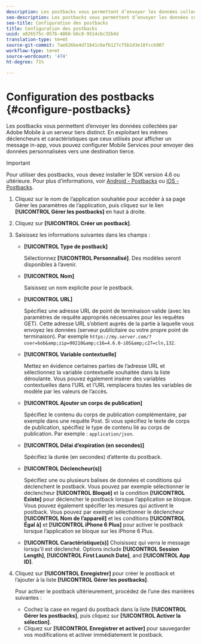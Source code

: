 ```yaml
---
description: Les postbacks vous permettent d’envoyer les données collectées par Adobe Mobile à un serveur tiers distinct. En exploitant les mêmes déclencheurs et caractéristiques que ceux utilisés pour afficher un message in-app, vous pouvez configurer Mobile Services pour envoyer des données personnalisées vers une destination tierce.
seo-description: Les postbacks vous permettent d’envoyer les données collectées par Adobe Mobile à un serveur tiers distinct. En exploitant les mêmes déclencheurs et caractéristiques que ceux utilisés pour afficher un message in-app, vous pouvez configurer Mobile Services pour envoyer des données personnalisées vers une destination tierce.
seo-title: Configuration des postbacks
title: Configuration des postbacks
uuid: a026575c-057b-4868-b6c8-9514cbc32b4d
translation-type: tm+mt
source-git-commit: 7ae626be4d71641c6efb127cf5b1d3e18fccb907
workflow-type: tm+mt
source-wordcount: '474'
ht-degree: 71%

---
```



# Configuration des postbacks {#configure-postbacks}

Les postbacks vous permettent d’envoyer les données collectées par Adobe Mobile à un serveur tiers distinct. En exploitant les mêmes déclencheurs et caractéristiques que ceux utilisés pour afficher un message in-app, vous pouvez configurer Mobile Services pour envoyer des données personnalisées vers une destination tierce.

>[!IMPORTANT]
>
>Pour utiliser des postbacks, vous devez installer le SDK version 4.6 ou ultérieure. Pour plus d’informations, voir [Android - Postbacks](/help/android/analytics-main/postbacks/postbacks.md) ou [iOS - Postbacks](/help/ios/analytics-main/postback/postback.md).

1. Cliquez sur le nom de l’application souhaitée pour accéder à sa page Gérer les paramètres de l’application, puis cliquez sur le lien **[!UICONTROL Gérer les postbacks]** en haut à droite.
1. Cliquez sur **[!UICONTROL Créer un postback]**.
1. Saisissez les informations suivantes dans les champs :

   * **[!UICONTROL Type de postback]**

      Sélectionnez **[!UICONTROL Personnalisé]**. Des modèles seront disponibles à l’avenir.

   * **[!UICONTROL Nom]**

      Saisissez un nom explicite pour le postback.

   * **[!UICONTROL URL]**

      Spécifiez une adresse URL de point de terminaison valide (avec les paramètres de requête appropriés nécessaires pour les requêtes GET). Cette adresse URL s’obtient auprès de la partie à laquelle vous envoyez les données (serveur publicitaire ou votre propre point de terminaison). Par exemple `https://my.server.com/?user=bob&amp;zip=90210&amp;c16=4.6.0-iOS&amp;c27=cln,132`.

   * **[!UICONTROL Variable contextuelle]**

      Mettez en évidence certaines parties de l’adresse URL et sélectionnez la variable contextuelle souhaitée dans la liste déroulante. Vous pouvez également insérer des variables contextuelles dans l’URL et l’URL remplacera toutes les variables de modèle par les valeurs de l’accès.

   * **[!UICONTROL Ajouter un corps de publication]**

      Spécifiez le contenu du corps de publication complémentaire, par exemple dans une requête Post. Si vous spécifiez le texte de corps de publication, spécifiez le type de contenu lié au corps de publication. Par exemple : `application/json`.

   * **[!UICONTROL Délai d’expiration (en secondes)]**

      Spécifiez la durée (en secondes) d’attente du postback.

   * **[!UICONTROL Déclencheur(s)]**

      Spécifiez une ou plusieurs balises de données et conditions qui déclenchent le postback. Vous pouvez par exemple sélectionner le déclencheur **[!UICONTROL Bloqué]** et la condition **[!UICONTROL Existe]** pour déclencher le postback lorsque l’application se bloque. Vous pouvez également spécifier les mesures qui activent le postback. Vous pouvez par exemple sélectionner le déclencheur **[!UICONTROL Nom de l’appareil]** et les conditions **[!UICONTROL Égal à]** et **[!UICONTROL iPhone 6 Plus]** pour activer le postback lorsque l’application se bloque sur les iPhone 6 Plus.

   * **[!UICONTROL Caractéristique(s)]**
   Choisissez qui verra le message lorsqu’il est déclenché. Options include **[!UICONTROL Session Length]**, **[!UICONTROL First Launch Date]**, and **[!UICONTROL App ID]**.

1. Cliquez sur **[!UICONTROL Enregistrer]** pour créer le postback et l’ajouter à la liste **[!UICONTROL Gérer les postbacks]**.

   Pour activer le postback ultérieurement, procédez de l’une des manières suivantes :

   * Cochez la case en regard du postback dans la liste **[!UICONTROL Gérer les postbacks]**, puis cliquez sur **[!UICONTROL Activer la sélection]**.
   * Cliquez sur **[!UICONTROL Enregistrer et activer]** pour sauvegarder vos modifications et activer immédiatement le postback.
